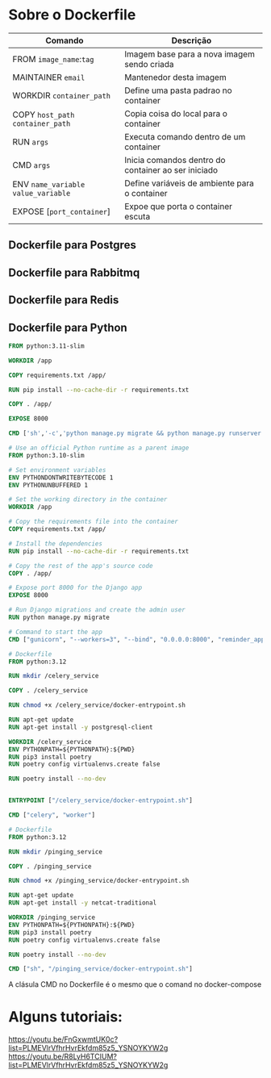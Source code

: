 # Sobre o Dockerfile

Comando | Descrição
---|---
FROM `image_name`:`tag` | Imagem base para a nova imagem sendo criada
MAINTAINER `email`| Mantenedor desta imagem
WORKDIR `container_path` | Define uma pasta padrao no container
COPY `host_path` `container_path` | Copia coisa do local para o container
RUN `args` | Executa comando dentro de um container
CMD `args` | Inicia comandos dentro do container ao ser iniciado
ENV `name_variable` `value_variable` | Define variáveis de ambiente para o container
EXPOSE [`port_container`] | Expoe que porta o container escuta

## Dockerfile para Postgres

## Dockerfile para Rabbitmq


## Dockerfile para Redis

## Dockerfile para Python

```Dockerfile
FROM python:3.11-slim

WORKDIR /app

COPY requirements.txt /app/

RUN pip install --no-cache-dir -r requirements.txt

COPY . /app/

EXPOSE 8000

CMD ['sh','-c','python manage.py migrate && python manage.py runserver 0.0.0.0:8000]
```


```Dockerfile
# Use an official Python runtime as a parent image
FROM python:3.10-slim

# Set environment variables
ENV PYTHONDONTWRITEBYTECODE 1
ENV PYTHONUNBUFFERED 1

# Set the working directory in the container
WORKDIR /app

# Copy the requirements file into the container
COPY requirements.txt /app/

# Install the dependencies
RUN pip install --no-cache-dir -r requirements.txt

# Copy the rest of the app's source code
COPY . /app/

# Expose port 8000 for the Django app
EXPOSE 8000

# Run Django migrations and create the admin user
RUN python manage.py migrate

# Command to start the app
CMD ["gunicorn", "--workers=3", "--bind", "0.0.0.0:8000", "reminder_app.wsgi:application"]
```

```Dockerfile
# Dockerfile
FROM python:3.12

RUN mkdir /celery_service

COPY . /celery_service

RUN chmod +x /celery_service/docker-entrypoint.sh

RUN apt-get update
RUN apt-get install -y postgresql-client

WORKDIR /celery_service
ENV PYTHONPATH=${PYTHONPATH}:${PWD}
RUN pip3 install poetry
RUN poetry config virtualenvs.create false

RUN poetry install --no-dev


ENTRYPOINT ["/celery_service/docker-entrypoint.sh"]

CMD ["celery", "worker"]
```

```Dockerfile
# Dockerfile
FROM python:3.12

RUN mkdir /pinging_service

COPY . /pinging_service

RUN chmod +x /pinging_service/docker-entrypoint.sh

RUN apt-get update
RUN apt-get install -y netcat-traditional

WORKDIR /pinging_service
ENV PYTHONPATH=${PYTHONPATH}:${PWD}
RUN pip3 install poetry
RUN poetry config virtualenvs.create false

RUN poetry install --no-dev

CMD ["sh", "/pinging_service/docker-entrypoint.sh"]
```


A clásula CMD no Dockerfile é o mesmo que o comand no docker-compose


# Alguns tutoriais:
https://youtu.be/FnGxwmtUK0c?list=PLMEVlrVfhrHvrEkfdm85z5_YSNOYKYW2g
https://youtu.be/R8LyH6TCIUM?list=PLMEVlrVfhrHvrEkfdm85z5_YSNOYKYW2g